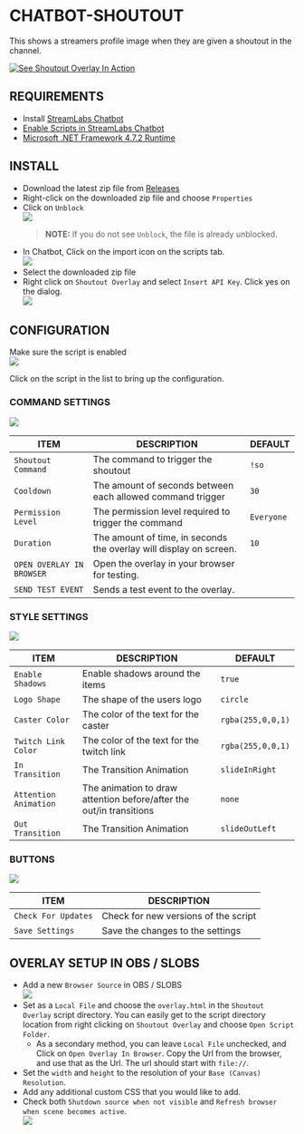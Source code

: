 # CHATBOT-SHOUTOUT

This shows a streamers profile image when they are given a shoutout in the channel. 
  
[![See Shoutout Overlay In Action](https://img.youtube.com/vi/CCBg_gXIu8c/0.jpg)](https://www.youtube.com/watch?v=CCBg_gXIu8c)  

## REQUIREMENTS

- Install [StreamLabs Chatbot](https://streamlabs.com/chatbot)
- [Enable Scripts in StreamLabs Chatbot](https://github.com/StreamlabsSupport/Streamlabs-Chatbot/wiki/Prepare-&-Import-Scripts)
- [Microsoft .NET Framework 4.7.2 Runtime](https://dotnet.microsoft.com/download/dotnet-framework/net472)

## INSTALL

- Download the latest zip file from [Releases](https://github.com/camalot/chatbot-shoutout/releases/latest)
- Right-click on the downloaded zip file and choose `Properties`
- Click on `Unblock`  
[![](https://i.imgur.com/vehSSn7l.png)](https://i.imgur.com/vehSSn7.png)  
  > **NOTE:** If you do not see `Unblock`, the file is already unblocked.
- In Chatbot, Click on the import icon on the scripts tab.  
  ![](https://i.imgur.com/16JjCvR.png)
- Select the downloaded zip file
- Right click on `Shoutout Overlay` and select `Insert API Key`. Click yes on the dialog.  
[![](https://i.imgur.com/AWmtHKFl.png)](https://i.imgur.com/AWmtHKF.png)  

## CONFIGURATION

Make sure the script is enabled  
[![](https://i.imgur.com/XseFOhGl.png)](https://i.imgur.com/XseFOhG.png)  

Click on the script in the list to bring up the configuration.

### COMMAND SETTINGS  

[![](https://i.imgur.com/S0MXSeSl.png)](https://i.imgur.com/S0MXSeS.png)  

| ITEM | DESCRIPTION | DEFAULT | 
| ---- | ----------- | ------- | 
| `Shoutout Command` | The command to trigger the shoutout | `!so` |
| `Cooldown` | The amount of seconds between each allowed command trigger | `30` |
| `Permission Level` | The permission level required to trigger the command | `Everyone` |
| `Duration` | The amount of time, in seconds the overlay will display on screen. | `10` |
| `OPEN OVERLAY IN BROWSER` | Open the overlay in your browser for testing. | |
| `SEND TEST EVENT` | Sends a test event to the overlay. | |

### STYLE SETTINGS

[![](https://i.imgur.com/NIzVvuTl.png)](https://i.imgur.com/NIzVvuT.png)  

| ITEM | DESCRIPTION | DEFAULT | 
| ---- | ----------- | ------- | 
| `Enable Shadows` | Enable shadows around the items | `true` |
| `Logo Shape` | The shape of the users logo | `circle` |
| `Caster Color` | The color of the text for the caster | `rgba(255,0,0,1)` |
| `Twitch Link Color` | The color of the text for the twitch link | `rgba(255,0,0,1)` |
| `In Transition` | The Transition Animation | `slideInRight` |
| `Attention Animation` | The animation to draw attention before/after the out/in transitions | `none` |
| `Out Transition` | The Transition Animation | `slideOutLeft` |

### BUTTONS

[![](https://i.imgur.com/UaPEPp4l.png)](https://i.imgur.com/UaPEPp4.png)  

| ITEM | DESCRIPTION |  
| ---- | ----------- |  
| `Check For Updates` | Check for new versions of the script | 
| `Save Settings` | Save the changes to the settings | 


## OVERLAY SETUP IN OBS / SLOBS 

- Add a new `Browser Source` in OBS / SLOBS  
[![](https://i.imgur.com/TAMQkeql.png)](https://i.imgur.com/TAMQkeq.png)
- Set as a `Local File` and choose the `overlay.html` in the `Shoutout Overlay` script directory. You can easily get to the script directory location from right clicking on `Shoutout Overlay` and choose `Open Script Folder`.
  - As a secondary method, you can leave `Local File` unchecked, and Click on `Open Overlay In Browser`. Copy the Url from the browser, and use that as the Url. The url should start with `file://`.
- Set the `width` and `height` to the resolution of your `Base (Canvas) Resolution`. 
- Add any additional custom CSS that you would like to add.
- Check both `Shutdown source when not visible` and `Refresh browser when scene becomes active`.  
[![](https://i.imgur.com/nouqPh0l.png)](https://i.imgur.com/nouqPh0.png)